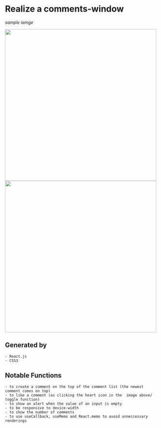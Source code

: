 # Realize a comments-window

*sample iamge*

<img src="https://user-images.githubusercontent.com/80735337/114169850-02d32400-992a-11eb-93f7-0898719f9fb2.png" height="500"><img src="https://user-images.githubusercontent.com/80735337/114276533-ea910100-9a1e-11eb-9cc3-998fc5754930.png" height="500">


## Generated by

    - React.js
    - CSS3

## Notable Functions

    - to create a comment on the top of the comment list (the newest comment comes on top)
    - to like a comment (as clicking the heart icon in the  image above/ toggle function)
    - to show an alert when the value of an input is empty
    - to be responsive to device-width
    - to show the number of comments
    - to use useCallback, useMemo and React.memo to avoid unneccessary renderings
  